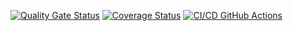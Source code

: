 [![Quality Gate Status](https://sonarcloud.io/api/project_badges/measure?project=leftfellow_Python_tests&metric=alert_status)](https://sonarcloud.io/summary/new_code?id=leftfellow_Python_tests)
[![Coverage Status](https://coveralls.io/repos/github/leftfellow/Python_tests/badge.svg?branch=main)](https://coveralls.io/github/leftfellow/Python_tests?branch=main)
[![CI/CD GitHub Actions](https://github.com/leftfellow/Python_tests/actions/workflows/pythontest.yml/badge.svg)](https://github.com/leftfellow/Python_tests/actions/workflows/pythontest.yml)